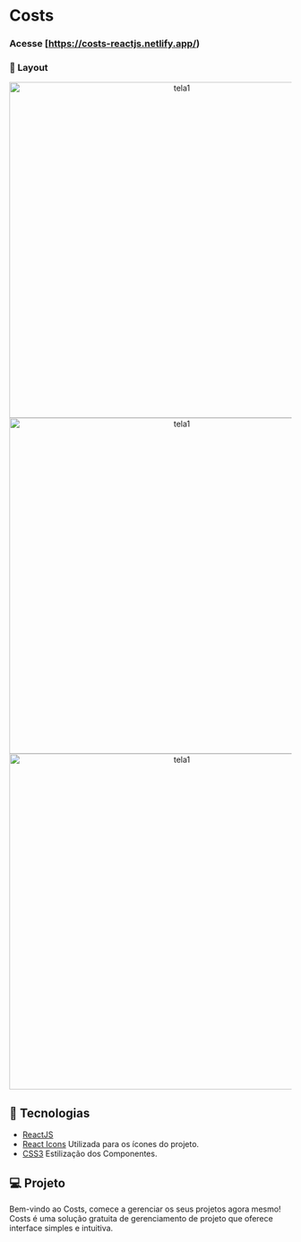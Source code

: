 # Costs

### Acesse [https://costs-reactjs.netlify.app/)

### 📱 Layout

<p align="center">
<img alt="tela1" src="https://ik.imagekit.io/aowlcgixdo/costs/costs1_9e_ryiT0P.png?ik-sdk-version=javascript-1.4.3&updatedAt=1661890812506" width="600" >

<img alt="tela1" src="https://ik.imagekit.io/aowlcgixdo/costs/costs2_CJ9gG1L_Y.png?ik-sdk-version=javascript-1.4.3&updatedAt=1661890812473" width="600" >

<img alt="tela1" src="https://ik.imagekit.io/aowlcgixdo/costs/costs3_4JJxWtD4M.png?ik-sdk-version=javascript-1.4.3&updatedAt=1661890812408" width="600" >

</p>

## 🚀 Tecnologias

- [ReactJS](https://pt-br.reactjs.org/)
- [React Icons](https://react-icons.github.io/react-icons/) Utilizada para os ícones do projeto.
- [CSS3](https://developer.mozilla.org/pt-BR/docs/Web/CSS) Estilização dos Componentes.

## 💻 Projeto

Bem-vindo ao Costs, comece a gerenciar os seus projetos agora mesmo! Costs é uma solução gratuita de gerenciamento de projeto que oferece interface simples e intuitiva.
